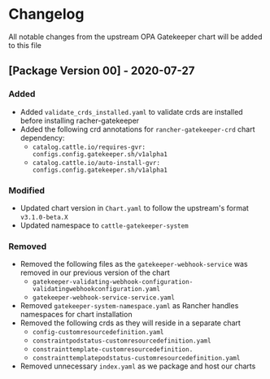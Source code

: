 # Changelog
All notable changes from the upstream OPA Gatekeeper chart will be added to this file

## [Package Version 00] - 2020-07-27
### Added
- Added `validate_crds_installed.yaml` to validate crds are installed before installing racher-gatekeeper
- Added the following crd annotations for `rancher-gatekeeper-crd` chart dependency:
    - `catalog.cattle.io/requires-gvr: configs.config.gatekeeper.sh/v1alpha1`
    - `catalog.cattle.io/auto-install-gvr: configs.config.gatekeeper.sh/v1alpha1`

### Modified
- Updated chart version in `Chart.yaml` to follow the upstream's format `v3.1.0-beta.X`
- Updated namespace to `cattle-gatekeeper-system`

### Removed
- Removed the following files as the `gatekeeper-webhook-service` was removed in our previous version of the chart
    - `gatekeeper-validating-webhook-configuration-validatingwebhookconfiguration.yaml`
    - `gatekeeper-webhook-service-service.yaml`
- Removed `gatekeeper-system-namespace.yaml` as Rancher handles namespaces for chart installation
- Removed the following crds as they will reside in a separate chart
    - `config-customresourcedefinition.yaml`                                          
    - `constraintpodstatus-customresourcedefinition.yaml`                             
    - `constrainttemplate-customresourcedefinition.`                              
    - `constrainttemplatepodstatus-customresourcedefinition.yaml`
- Removed unnecessary `index.yaml` as we package and host our charts
